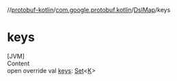 //[protobuf-kotlin](/reference/kotlin/api-docs/)/[com.google.protobuf.kotlin](/reference/kotlin/api-docs/protobuf-kotlin/com.google.protobuf.kotlin/)/[DslMap]()/keys

# keys

[JVM] \
Content \
open override val [keys]():
[Set](https://kotlinlang.org/api/latest/jvm/stdlib/kotlin.collections/-set/index.html)<[K]()>
